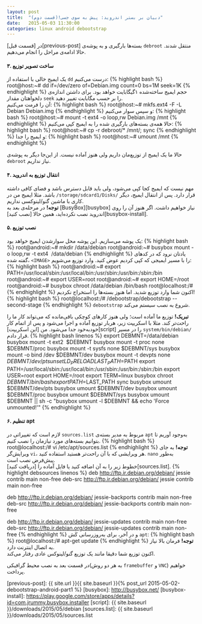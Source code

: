 ```yaml
---
layout: post
title:  "دبیان بر بستر اندروید: پیش به سوی جسی!(قسمت دوم)"
date:   2015-05-03 11:30:00
categories: linux android debootstrap
---
```

در [قسمت قبل][previous-post] بسته‌ها بارگیری و به پوشه‌ی `debroot` منتقل شدند. حالا ادامه‌ی مراحل را انجام می‌دهیم.
<!-- ادامه -->

#### ۳. ساخت تصویر توزیع ####
یک ایمیج خالی با استفاده از `dd` درست می‌کنیم:
{% highlight bash %}
root@host:~# dd if=/dev/zero of=Debian.img count=0 bs=1M seek=1K
{% endhighlight %}
حجم ایمیج ساخته‌شده ۱گیگابایت خواهد بود. برای داشتن اندازه‌ی دلخواهتان مقدار `seek` را بر حسب مگابایت تغییر دهید.  
آن را فرمت می‌کنیم:
{% highlight bash %}
root@host:~# mkfs.ext4 -F -L Debian Debian.img
{% endhighlight %}
و سپس سوار می‌کنیم:
{% highlight bash %}
root@host:~# mount -t ext4 -o loop,rw Debian.img /mnt
{% endhighlight %}
حالا همه‌ی بسته‌های بارگیری شده را به ایمیج کپی می‌کنیم:
{% highlight bash %}
root@host:~# cp -r debroot/* /mnt/; sync
{% endhighlight %}
و ایمیج را جدا:
{% highlight bash %}
root@host:~# umount /mnt
{% endhighlight %}

حالا ما یک ایمیج از توزیع‌مان داریم ولی هنوز آماده نیست. از این‌جا دیگر به پوشه‌ی `debroot` نیاز نداریم.

#### ۴. انتقال توزیع به اندروید ####
مهم نیست که ایمیج کجا کپی می‌شود، ولی باید قابل دسترس باشد و فضای کافی داشته باشد. مثلا ایمیج من در `/storage/sdcard1/Disks/` قرار دارد. پس از انتقال ایمیج، دیگر کاری با ماشین گنو/لینوکسی نداریم.  
**توجه!** در مرحله‌ی بعد به [BusyBox][busybox] نیاز خواهیم داشت. اگر هنوز آن را روی اندروید نصب نکرده‌اید، همین حالا [نصب کنید][busybox-install].

#### ۵. نصب توزیع ####
یک پوشه می‌سازیم. این پوشه محل سوارشدن ایمیج خواهد بود:
{% highlight bash %}
root@android:~# mkdir /data/debian
root@android:~# busybox mount -o loop,rw -t ext4 <IMAGE> /data/debian
{% endhighlight %}
یادتان نرود که در کدهای گفته شده، `<IMAGE>` را با مسیر ایمیجی که کپی کردیم عوض کنید. وارد توزیع می‌شویم:
{% highlight bash %}
root@android:~# export PATH=/usr/local/sbin:/usr/local/bin:/usr/sbin:/usr/bin:/sbin:/bin
root@android:~# export USER=root
root@android:~# export HOME=/root
root@android:~# busybox chroot /data/debian /bin/bash
root@localhost:/# 
{% endhighlight %}
اکنون شما وارد توزیع شدید. اما هنوز بسته‌ها را استخراج نکردیم!
{% highlight bash %}
root@localhost:/# /debootstrap/debootstrap --second-stage
{% endhighlight %}
`debootstrap` شروع به نصب سیستم می‌کند.

**تبریک!** توزیع ما آماده است؛ ولی هنوز کارهای کوچکی باقی‌مانده که می‌تواند کار ما را راحت‌تر کند. مثلا با اسکریپت زیر، هربار توزیع آماده و اجرا می‌شود و پس از اتمام کار خودبه‌خود جدا می‌شود. من [این اسکریپت][script] را در مسیر `system/bin/debian/` قرار دادم.
{% highlight bash linenos %}
export DEBMNT=/data/debian
busybox mount -t ext2 <IMAGE> $DEBMNT
busybox mount -t proc none $DEBMNT/proc
busybox mount -t sysfs none $DEBMNT/sys
busybox mount -o bind /dev $DEBMNT/dev
busybox mount -t devpts none $DEBMNT/dev/pts
unset LD_PRELOAD
LAST_PATH=$PATH
export PATH=/usr/local/sbin:/usr/local/bin:/usr/sbin:/usr/bin:/sbin:/bin
export USER=root
export HOME=/root
export TERM=linux
busybox chroot $DEBMNT /bin/bash
export PATH=$LAST_PATH
sync
busybox umount $DEBMNT/dev/pts
busybox umount $DEBMNT/dev
busybox umount $DEBMNT/proc
busybox umount $DEBMNT/sys
busybox umount $DEBMNT || sh -c "busybox umount -l $DEBMNT && echo 'Force unmounted!'"
{% endhighlight %}
#### ۶. تنظیم apt ####
لازم است که تغییراتی در `sources.list` مربوط به مدیر بسته‌ی `apt` به‌وجود آوریم تا بتوانیم بسته‌های مورد نیازمان را نصب کنیم.
{% highlight bash %}
root@localhost:/# vi /etc/apt/sources.list
{% endhighlight %}
**توجه!** به جای ویرایش‌گر `vi`، هر ویرایشی که با آن راحت‌تر هستید استفاده کنید. `nano` به‌طور پیش‌فرض نصب است.  
خطوط زیر را به آن اضافه کنید یا فایل آماده را [دریافت کنید][sources.list].
{% highlight debsources linenos %}
deb http://ftp.ir.debian.org/debian/ jessie contrib main non-free
deb-src http://ftp.ir.debian.org/debian/ jessie contrib main non-free

deb http://ftp.ir.debian.org/debian/ jessie-backports contrib main non-free
deb-src http://ftp.ir.debian.org/debian/ jessie-backports contrib main non-free

deb http://ftp.ir.debian.org/debian/ jessie-updates contrib main non-free
deb-src http://ftp.ir.debian.org/debian/ jessie-updates contrib main non-free
{% endhighlight %}
و در آخر،‌ برای به‌روزرسانی کَش `apt`:
{% highlight bash %}
root@localhost:/# apt-get update
{% endhighlight %}
**توجه!** فرمان بالا نیاز به اتصال اینترنت دارد.  
اکنون توزیع شما دقیقا مانند یک توزیع گنو/لینوکس عادی رفتار می‌کند.

در قسمت بعد به نصب محیط گرافیکی(به هر دو روش `framebuffer` و `VNC`) خواهیم پرداخت.

[previous-post]: {{ site.url }}{{ site.baseurl }}{% post_url 2015-05-02-debootstrap-android-part1 %}
[busybox]: http://busybox.net/
[busybox-install]: https://play.google.com/store/apps/details?id=com.jrummy.busybox.installer
[script]: {{ site.baseurl }}/downloads/2015/05/debian
[sources.list]: {{ site.baseurl }}/downloads/2015/05/sources.list
